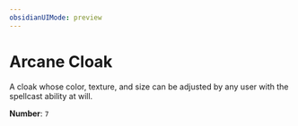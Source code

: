 ```yaml
---
obsidianUIMode: preview
---
```

# Arcane Cloak

A cloak whose color, texture, and size can be adjusted by any user with the spellcast ability at will.

**Number**: `7`
